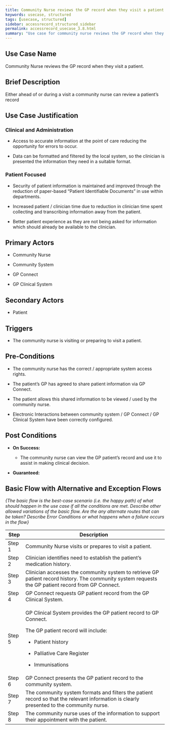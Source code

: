 ```yaml
---
title: Community Nurse reviews the GP record when they visit a patient
keywords: usecase, structured
tags: [usecase, structured] 
sidebar: accessrecord_structured_sidebar
permalink: accessrecord_usecase_3.8.html
summary: "Use case for community nurse reviews the GP record when they visit a patient"
---
```


## Use Case Name

Community Nurse reviews the GP record when they visit a patient.

## Brief Description

Either ahead of or during a visit a community nurse can review a
patient’s record

## Use Case Justification

### Clinical and Administration

-   Access to accurate information at the point of care reducing the
    opportunity for errors to occur.

-   Data can be formatted and filtered by the local system, so the
    clinician is presented the information they need in a suitable
    format.

### Patient Focused

-   Security of patient information is maintained and improved through
    the reduction of paper-based “Patient Identifiable Documents” in use
    within departments.

-   Increased patient / clinician time due to reduction in clinician
    time spent collecting and transcribing information away from the
    patient.

-   Better patient experience as they are not being asked for
    information which should already be available to the clinician.

## Primary Actors

- Community Nurse

- Community System

- GP Connect

- GP Clinical System

## Secondary Actors

- Patient

## Triggers

- The community nurse is visiting or preparing to visit a patient.

## Pre-Conditions

-   The community nurse has the correct / appropriate system access
    rights.

-   The patient’s GP has agreed to share patient information via GP
    Connect.

-   The patient allows this shared information to be viewed / used by
    the community nurse.

-   Electronic Interactions between community system / GP Connect / GP
    Clinical System have been correctly configured.

## Post Conditions

-   **On Success:**

    -   The community nurse can view the GP patient’s record and use it
        to assist in making clinical decision.

-   **Guaranteed:**

## Basic Flow with Alternative and Exception Flows

*{The basic flow is the best-case scenario (i.e. the happy path) of what
should happen in the use case if all the conditions are met. Describe
other allowed variations of the basic flow. Are the any alternate routes
that can be taken? Describe Error Conditions or what happens when a
failure occurs in the flow}*

<table>
<thead>
<tr class="header">
<th>Step</th>
<th>Description</th>
</tr>
</thead>
<tbody>
<tr class="odd">
<td>Step 1</td>
<td>Community Nurse visits or prepares to visit a patient.</td>
</tr>
<tr class="even">
<td>Step 2</td>
<td>Clinician identifies need to establish the patient’s medication history.</td>
</tr>
<tr class="odd">
<td>Step 3</td>
<td>Clinician accesses the community system to retrieve GP patient record history. The community system requests the GP patient record from GP Connect.</td>
</tr>
<tr class="even">
<td>Step 4</td>
<td>GP Connect requests GP patient record from the GP Clinical System.</td>
</tr>
<tr class="odd">
<td>Step 5</td>
<td><p>GP Clinical System provides the GP patient record to GP Connect.</p>
<p>The GP patient record will include:</p>
<ul>
<li><p>Patient history</p></li>
<li><p>Palliative Care Register</p></li>
<li><p>Immunisations</p></li>
</ul></td>
</tr>
<tr class="even">
<td>Step 6</td>
<td>GP Connect presents the GP patient record to the community system.</td>
</tr>
<tr class="odd">
<td>Step 7</td>
<td>The community system formats and filters the patient record so that the relevant information is clearly presented to the community nurse.</td>
</tr>
<tr class="even">
<td>Step 8</td>
<td>The community nurse uses of the information to support their appointment with the patient.</td>
</tr>
</tbody>
</table>
